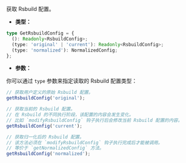 获取 Rsbuild 配置。

- **类型：**

```ts
type GetRsbuildConfig = {
  (): Readonly<RsbuildConfig>;
  (type: 'original' | 'current'): Readonly<RsbuildConfig>;
  (type: 'normalized'): NormalizedConfig;
};
```

- **参数：**

你可以通过 `type` 参数来指定读取的 Rsbuild 配置类型：

```js
// 获取用户定义的原始 Rsbuild 配置。
getRsbuildConfig('original');

// 获取当前的 Rsbuild 配置。
// 在 Rsbuild 的不同执行阶段，该配置的内容会发生变化。
// 比如 `modifyRsbuildConfig` 钩子执行后会修改当前 Rsbuild 配置的内容。
getRsbuildConfig('current');

// 获取归一化后的 Rsbuild 配置。
// 该方法必须在 `modifyRsbuildConfig` 钩子执行完成后才能被调用。
// 等价于 `getNormalizedConfig` 方法。
getRsbuildConfig('normalized');
```
